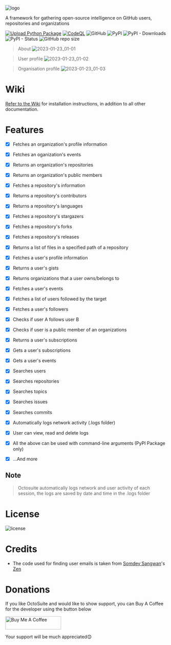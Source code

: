 ![logo](https://user-images.githubusercontent.com/74001397/175805580-fffc96d4-e0ef-48bb-a55c-80b2da3e714d.png)

A framework for gathering open-source intelligence on GitHub users, repositories and organizations

[![Upload Python Package](https://github.com/bellingcat/octosuite/actions/workflows/python-publish.yml/badge.svg)](https://github.com/bellingcat/octosuite/actions/workflows/python-publish.yml)
[![CodeQL](https://github.com/bellingcat/octosuite/actions/workflows/codeql.yml/badge.svg)](https://github.com/bellingcat/octosuite/actions/workflows/codeql.yml)
![GitHub](https://img.shields.io/github/license/bellingcat/octosuite?style=flat)
![PyPI](https://img.shields.io/pypi/v/octosuite?style=flat&logo=pypi)
![PyPI - Downloads](https://img.shields.io/pypi/dw/octosuite?style=flat&logo=pypi)
![PyPI - Status](https://img.shields.io/pypi/status/octosuite?style=flat&logo=pypi)
![GitHub repo size](https://img.shields.io/github/repo-size/bellingcat/octosuite?style=flat&logo=github)

> About
![2023-01-23_01-01](https://user-images.githubusercontent.com/74001397/213950701-44b3f98b-89e1-443a-abb5-1be8969b611f.png "Octosuite about")

> User profile
![2023-01-23_01-02](https://user-images.githubusercontent.com/74001397/213950792-0fcf3aef-4921-4701-84ee-0c7a6043c61b.png "User profile window")

> Organisation profile
![2023-01-23_01-03](https://user-images.githubusercontent.com/74001397/213950889-d034b432-2ef1-4118-8eff-946f8fb566f4.png)


# Wiki
[Refer to the Wiki](https://github.com/bellingcat/octosuite/wiki) for installation instructions, in addition to all other documentation.

# Features
- [x] Fetches an organization's profile information
- [x] Fetches an oganization's events
- [x] Returns an organization's repositories
- [x] Returns an organization's public members
- [x] Fetches a repository's information
- [x] Returns a repository's contributors
- [x] Returns a repository's languages
- [x] Fetches a repository's stargazers
- [x] Fetches a repository's forks
- [x] Fetches a repository's releases
- [x] Returns a list of files in a specified path of a repository
- [x] Fetches a user's profile information
- [x] Returns a user's gists
- [x] Returns organizations that a user owns/belongs to
- [x] Fetches a user's events
- [x] Fetches a list of users followed by the target
- [x] Fetches a user's followers
- [x] Checks if user A follows user B
- [x] Checks if  user is a public member of an organizations
- [x] Returns a user's subscriptions
- [x] Gets a user's subscriptions
- [x] Gets a user's events
- [x] Searches users
- [x] Searches repositories
- [x] Searches topics
- [x] Searches issues
- [x] Searches commits
- [x] Automatically logs network activity (.logs folder)
- [x] User can view, read and delete logs
- [x] All the above can be used with command-line arguments (PyPI Package only)
- [x] ...And more


## Note
> Octosuite automatically logs network and user activity of each session, the logs are saved by date and time in the .logs folder


# License
![license](https://user-images.githubusercontent.com/74001397/137917929-2f2cdb0c-4d1d-4e4b-9f0d-e01589e027b5.png)

# Credits
* The code used for finding user emails is taken from [Somdev Sangwan](https://github.com/s0md3v)'s [Zen](https://github.com/s0md3v/zen)


# Donations
If you like OctoSuite and would like to show support, you can Buy A Coffee for the developer using the button below

<a href="https://www.buymeacoffee.com/189381184" target="_blank"><img src="https://cdn.buymeacoffee.com/buttons/default-orange.png" alt="Buy Me A Coffee" height="41" width="174"></a>

Your support will be much appreciated😊
